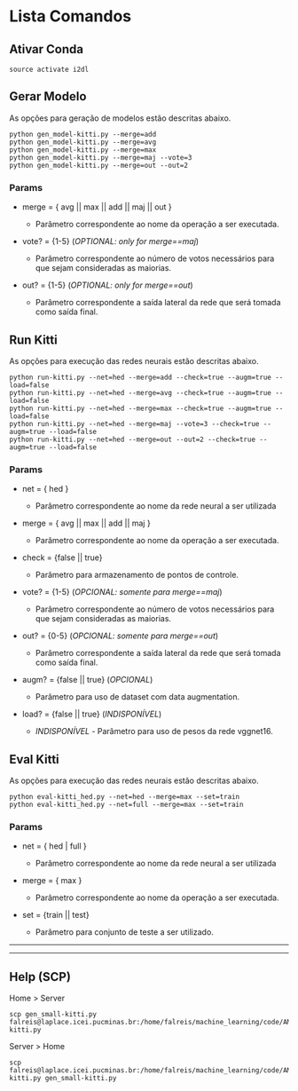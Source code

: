 # Lista Comandos

## Ativar Conda
```
source activate i2dl
```

## Gerar Modelo
As opções para geração de modelos estão descritas abaixo.

```
python gen_model-kitti.py --merge=add
python gen_model-kitti.py --merge=avg
python gen_model-kitti.py --merge=max
python gen_model-kitti.py --merge=maj --vote=3
python gen_model-kitti.py --merge=out --out=2
```

### Params
* merge = { avg || max || add || maj || out }
  * Parâmetro correspondente ao nome da operação a ser executada.

* vote? = {1-5} (*OPTIONAL: only for merge==maj*)
  * Parâmetro correspondente ao número de votos necessários para que sejam consideradas as maiorias.

* out? = {1-5} (*OPTIONAL: only for merge==out*)
  * Parâmetro correspondente a saída lateral da rede que será tomada como saída final.

## Run Kitti
As opções para execução das redes neurais estão descritas abaixo.

```
python run-kitti.py --net=hed --merge=add --check=true --augm=true --load=false
python run-kitti.py --net=hed --merge=avg --check=true --augm=true --load=false
python run-kitti.py --net=hed --merge=max --check=true --augm=true --load=false
python run-kitti.py --net=hed --merge=maj --vote=3 --check=true --augm=true --load=false
python run-kitti.py --net=hed --merge=out --out=2 --check=true --augm=true --load=false
```

### Params
* net = { hed }
  * Parâmetro correspondente ao nome da rede neural a ser utilizada

* merge = { avg || max || add || maj }
  * Parâmetro correspondente ao nome da operação a ser executada.

* check = {false || true}
  * Parâmetro para armazenamento de pontos de controle.

* vote? = {1-5} (*OPCIONAL: somente para merge==maj*)
  * Parâmetro correspondente ao número de votos necessários para que sejam consideradas as maiorias.

* out? = {0-5} (*OPCIONAL: somente para merge==out*)
  * Parâmetro correspondente a saída lateral da rede que será tomada como saída final.

* augm? = {false || true}  (*OPCIONAL*)
  * Parâmetro para uso de dataset com data augmentation.

* load? = {false || true} (*INDISPONÍVEL*)
  * *INDISPONÍVEL* - Parâmetro para uso de pesos da rede vggnet16.

## Eval Kitti
As opções para execução das redes neurais estão descritas abaixo.

```
python eval-kitti_hed.py --net=hed --merge=max --set=train
python eval-kitti_hed.py --net=full --merge=max --set=train
```

### Params
* net = { hed | full }
  * Parâmetro correspondente ao nome da rede neural a ser utilizada

* merge = { max }
  * Parâmetro correspondente ao nome da operação a ser executada.

* set = {train || test}
  * Parâmetro para conjunto de teste a ser utilizado.

---
---
## Help (SCP)
Home > Server
```
scp gen_small-kitti.py falreis@laplace.icei.pucminas.br:/home/falreis/machine_learning/code/AMRP/gen_small-kitti.py
```

Server > Home
```
scp falreis@laplace.icei.pucminas.br:/home/falreis/machine_learning/code/AMRP/gen_small-kitti.py gen_small-kitti.py
```